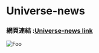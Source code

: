 # Universe-news

### 網頁連結 :[Universe-news link](https://sunghaoru.azurewebsites.net/)  

![Foo](https://scontent.ftpe8-1.fna.fbcdn.net/v/t1.0-9/32266894_1808217052535071_6853420013613744128_n.jpg?_nc_cat=0&oh=e7c0b2c971e7d210e936c0f4ab8f27e9&oe=5B52FB18 "Universe-news")  

